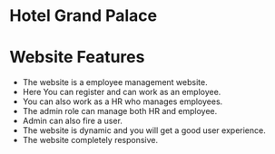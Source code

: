 # Hotel Grand Palace



# Website Features

- The website is a employee management website.
- Here You can register and can work as an employee.
- You can also work as a HR who manages employees.
- The admin role can manage both HR and employee.
- Admin can also fire a user.
- The website is dynamic and you will get a good user experience.
- The website completely responsive.

